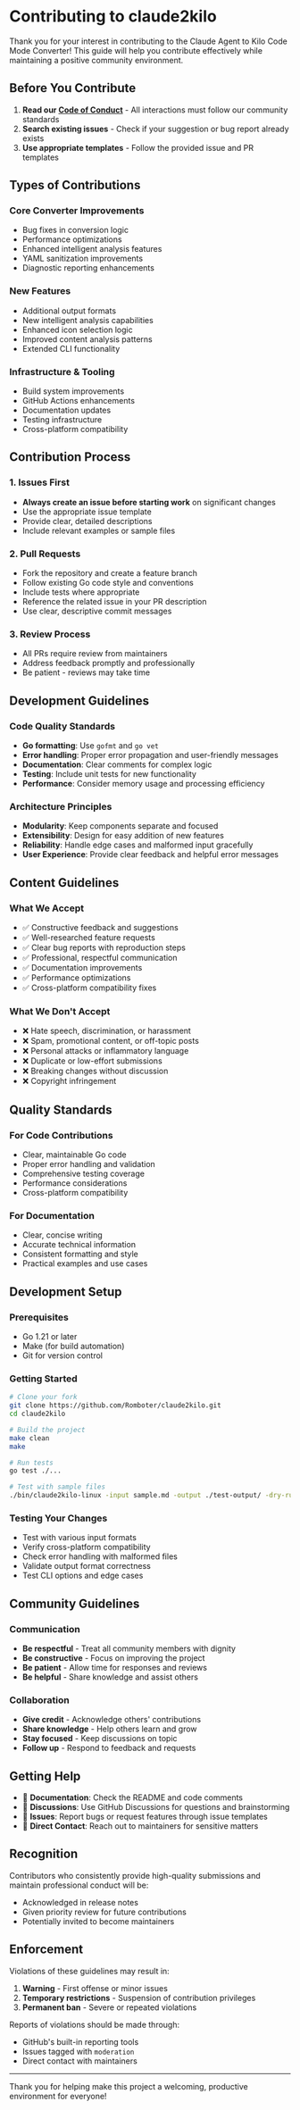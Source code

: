 # Contributing to claude2kilo

Thank you for your interest in contributing to the Claude Agent to Kilo Code Mode Converter! This guide will help you contribute effectively while maintaining a positive community environment.

## Before You Contribute

1. **Read our [Code of Conduct](.github/CODE_OF_CONDUCT.md)** - All interactions must follow our community standards
2. **Search existing issues** - Check if your suggestion or bug report already exists
3. **Use appropriate templates** - Follow the provided issue and PR templates

## Types of Contributions

### Core Converter Improvements
- Bug fixes in conversion logic
- Performance optimizations
- Enhanced intelligent analysis features
- YAML sanitization improvements
- Diagnostic reporting enhancements

### New Features
- Additional output formats
- New intelligent analysis capabilities
- Enhanced icon selection logic
- Improved content analysis patterns
- Extended CLI functionality

### Infrastructure & Tooling
- Build system improvements
- GitHub Actions enhancements
- Documentation updates
- Testing infrastructure
- Cross-platform compatibility

## Contribution Process

### 1. Issues First
- **Always create an issue before starting work** on significant changes
- Use the appropriate issue template
- Provide clear, detailed descriptions
- Include relevant examples or sample files

### 2. Pull Requests
- Fork the repository and create a feature branch
- Follow existing Go code style and conventions
- Include tests where appropriate
- Reference the related issue in your PR description
- Use clear, descriptive commit messages

### 3. Review Process
- All PRs require review from maintainers
- Address feedback promptly and professionally
- Be patient - reviews may take time

## Development Guidelines

### Code Quality Standards
- **Go formatting**: Use `gofmt` and `go vet`
- **Error handling**: Proper error propagation and user-friendly messages
- **Documentation**: Clear comments for complex logic
- **Testing**: Include unit tests for new functionality
- **Performance**: Consider memory usage and processing efficiency

### Architecture Principles
- **Modularity**: Keep components separate and focused
- **Extensibility**: Design for easy addition of new features
- **Reliability**: Handle edge cases and malformed input gracefully
- **User Experience**: Provide clear feedback and helpful error messages

## Content Guidelines

### What We Accept
- ✅ Constructive feedback and suggestions
- ✅ Well-researched feature requests
- ✅ Clear bug reports with reproduction steps
- ✅ Professional, respectful communication
- ✅ Documentation improvements
- ✅ Performance optimizations
- ✅ Cross-platform compatibility fixes

### What We Don't Accept
- ❌ Hate speech, discrimination, or harassment
- ❌ Spam, promotional content, or off-topic posts
- ❌ Personal attacks or inflammatory language
- ❌ Duplicate or low-effort submissions
- ❌ Breaking changes without discussion
- ❌ Copyright infringement

## Quality Standards

### For Code Contributions
- Clear, maintainable Go code
- Proper error handling and validation
- Comprehensive testing coverage
- Performance considerations
- Cross-platform compatibility

### For Documentation
- Clear, concise writing
- Accurate technical information
- Consistent formatting and style
- Practical examples and use cases

## Development Setup

### Prerequisites
- Go 1.21 or later
- Make (for build automation)
- Git for version control

### Getting Started
```bash
# Clone your fork
git clone https://github.com/Romboter/claude2kilo.git
cd claude2kilo

# Build the project
make clean
make

# Run tests
go test ./...

# Test with sample files
./bin/claude2kilo-linux -input sample.md -output ./test-output/ -dry-run
```

### Testing Your Changes
- Test with various input formats
- Verify cross-platform compatibility
- Check error handling with malformed files
- Validate output format correctness
- Test CLI options and edge cases

## Community Guidelines

### Communication
- **Be respectful** - Treat all community members with dignity
- **Be constructive** - Focus on improving the project
- **Be patient** - Allow time for responses and reviews
- **Be helpful** - Share knowledge and assist others

### Collaboration
- **Give credit** - Acknowledge others' contributions
- **Share knowledge** - Help others learn and grow
- **Stay focused** - Keep discussions on topic
- **Follow up** - Respond to feedback and requests

## Getting Help

- 📖 **Documentation**: Check the README and code comments
- 💬 **Discussions**: Use GitHub Discussions for questions and brainstorming
- 🐛 **Issues**: Report bugs or request features through issue templates
- 📧 **Direct Contact**: Reach out to maintainers for sensitive matters

## Recognition

Contributors who consistently provide high-quality submissions and maintain professional conduct will be:
- Acknowledged in release notes
- Given priority review for future contributions
- Potentially invited to become maintainers

## Enforcement

Violations of these guidelines may result in:
1. **Warning** - First offense or minor issues
2. **Temporary restrictions** - Suspension of contribution privileges
3. **Permanent ban** - Severe or repeated violations

Reports of violations should be made through:
- GitHub's built-in reporting tools
- Issues tagged with `moderation`
- Direct contact with maintainers

---

Thank you for helping make this project a welcoming, productive environment for everyone!